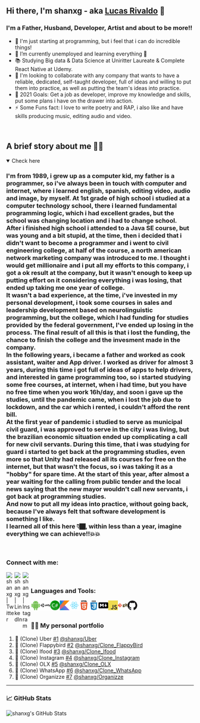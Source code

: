 ## Hi there, I'm shanxg - aka [Lucas Rivaldo][linkedin] 👋

### I'm a Father, Husband, Developer, Artist and about to be more!!

- 🔭 I'm just starting at programming, but i feel that i can do incredible things!
- 🌱 I’m currently unemployed and learning everything 🤣
- 📚 Studying Big data & Data Science at Uniritter Laureate & Complete React Native at Udemy. 
- 👯 I'm looking to collaborate with any company that wants to have a reliable, dedicated, self-taught developer, full of ideas and willing to put them into practice, as well as putting the team's ideas into practice.
- 🥅 2021 Goals: Get a job as developer, improve my knowledge and skills, put some plans i have on the drawer into action.
- ⚡ Some Funs fact: I love to write poetry and RAP, i also like and have skills producing music, editing audio and video.

<br />

## A brief story about me 🤏🏽

<details open>

  <summary> Check here </summary>

   ### I'm from 1989, i grew up as a computer kid, my father is a programmer, so i've always been in touch with computer and internet, where i learned english, spanish, editing video, audio and image, by myself. At 1st grade of high school i studied at a computer technology school, there i learned fundamental programming logic, which i had excellent grades, but the school was changing location and i had to change school. <br />After i finished high school i attended to a Java SE course, but was young and a bit stupid, at the time, then i decided that i didn't want to become a programmer and i went to civil engineering college, at half of the course, a north american network marketing company was introduced to me. I thought i would get millionaire and i put all my efforts to this company, i got a ok result at the company, but it wasn't enough to keep up putting effort on it considering everything i was losing, that ended up taking me one year of college. <br />It wasn't a bad experience, at the time, i've invested in my personal development, i took some courses in sales and leadership development based on neurolinguistic programming, but the college, which I had funding for studies provided by the federal government, I've ended up losing in the process. The final result of all this is that i lost the funding, the chance to finish the college and the invesment made in the company. <br />In the following years, i became a father and worked as cook assistant, waiter and App driver. I worked as driver for almost 3 years, during this time i got full of ideas of apps to help drivers, and interested in game programming too, so i started studying some free courses, at internet, when i had time, but you have no free time when you work 16h/day, and soon i gave up the studies, until the pandemic came, when i lost the job due to lockdown, and the car which i rented, i couldn't afford the rent bill. <br />At the first year of pandemic i studied to serve as municipal civil guard, i was approved to serve in the city i was living, but the brazilian economic situation ended up complicating a call for new civil servants. During this time, that i was studying for guard i started to get back at the programming studies, even more so that Unity had released all its courses for free on the internet, but that wasn't the focus, so i was taking it as a "hobby" for spare time. At the start of this year, after almost a year waiting for the calling from public tender and the local news saying that the new mayor wouldn't call new servants, i got back at programming studies. <br />And now to put all my ideas into practice, without going back, because I've always felt that software development is something I like. <br />I learned all of this here 👇🏾, within less than a year, imagine everything we can achieve!!💥💥

</details>

<br />

### Connect with me:

[<img align="left" alt="shanxg | Twitter" width="22px" src="https://cdn.jsdelivr.net/npm/simple-icons@v3/icons/twitter.svg" />][twitter]
[<img align="left" alt="shanxg | LinkedIn" width="22px" src="https://cdn.jsdelivr.net/npm/simple-icons@v3/icons/linkedin.svg" />][linkedin]
[<img align="left" alt="shanxg | Instagram" width="22px" src="https://cdn.jsdelivr.net/npm/simple-icons@v3/icons/instagram.svg" />][instagram]

<br />

### Languages and Tools:

<img align="left" alt="Android Studio" width="26px" src="https://raw.githubusercontent.com/github/explore/80688e429a7d4ef2fca1e82350fe8e3517d3494d/topics/android/android.png" />
<img align="left" alt="Unity" width="26px" src="https://raw.githubusercontent.com/github/explore/80688e429a7d4ef2fca1e82350fe8e3517d3494d/topics/unity/unity.png" />
<img align="left" alt="C#" width="26px" src="https://raw.githubusercontent.com/github/explore/80688e429a7d4ef2fca1e82350fe8e3517d3494d/topics/csharp/csharp.png" />
<img align="left" alt="Kotlin" width="26px" src="https://raw.githubusercontent.com/github/explore/80688e429a7d4ef2fca1e82350fe8e3517d3494d/topics/kotlin/kotlin.png" />
<img align="left" alt="React" width="26px" src="https://raw.githubusercontent.com/github/explore/80688e429a7d4ef2fca1e82350fe8e3517d3494d/topics/react/react.png" />
<img align="left" alt="HTML5" width="26px" src="https://raw.githubusercontent.com/github/explore/80688e429a7d4ef2fca1e82350fe8e3517d3494d/topics/html/html.png" />
<img align="left" alt="CSS3" width="26px" src="https://raw.githubusercontent.com/github/explore/80688e429a7d4ef2fca1e82350fe8e3517d3494d/topics/css/css.png" />
<img align="left" alt="Markdown" width="26px" src="https://raw.githubusercontent.com/github/explore/80688e429a7d4ef2fca1e82350fe8e3517d3494d/topics/markdown/markdown.png" />
<img align="left" alt="JavaScript" width="26px" src="https://raw.githubusercontent.com/github/explore/80688e429a7d4ef2fca1e82350fe8e3517d3494d/topics/javascript/javascript.png" />
<img align="left" alt="Git" width="26px" src="https://raw.githubusercontent.com/github/explore/80688e429a7d4ef2fca1e82350fe8e3517d3494d/topics/git/git.png" />
<img align="left" alt="GitHub" width="26px" src="https://raw.githubusercontent.com/github/explore/78df643247d429f6cc873026c0622819ad797942/topics/github/github.png" />

<br />
<br />


### 👷🏽 My personal portfolio
  
<!--START_SECTION:activity-->
1. 📲 (Clone) Uber [#1](https://github.com/shanxg/Uber) [@shanxg/Uber](https://github.com/shanxg/Uber)
2. 📲 (Clone) Flappybird [#2](https://github.com/shanxg/Clone_FlappyBird) [@shanxg/Clone_FlappyBird](https://github.com/shanxg/Clone_FlappyBird)
3. 📲 (Clone) Ifood [#3](https://github.com/shanxg/Clone_Ifood) [@shanxg/Clone_Ifood](https://github.com/shanxg/Clone_Ifood)
4. 📲 (Clone) Instagram [#4](https://github.com/shanxg/Clone_Instagram) [@shanxg/Clone_Instagram](https://github.com/shanxg/Clone_Instagram)
5. 📲 (Clone) OLX [#5](https://github.com/shanxg/Clone_OLX) [@shanxg/Clone_OLX](https://github.com/shanxg/Clone_OLX)
6. 📲 (Clone) WhatsApp [#6](https://github.com/shanxg/Clone_WhatsApp) [@shanxg/Clone_WhatsApp](https://github.com/shanxg/Clone_WhatsApp)
7. 📲 (Clone) Organizze [#7](https://github.com/shanxg/Organizze) [@shanxg/Organizze](https://github.com/shanxg/Organizze)
<!--END_SECTION:activity-->

---

### 📈 GitHub Stats 


<img align="left" alt="shanxg's GitHub Stats" src="https://github-readme-stats.vercel.app/api?username=shanxg&show_icons=true&hide_border=true" />


###

[twitter]: https://twitter.com/
[instagram]: https://instagram.com/
[linkedin]: https://linkedin.com/in/~

